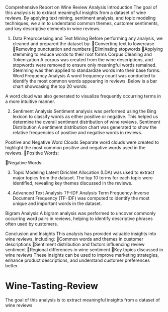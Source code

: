 Comprehensive Report on Wine Review Analysis
Introduction
The goal of this analysis is to extract meaningful insights from a dataset of wine reviews. By applying text mining, sentiment analysis, and topic modeling techniques, we aim to understand common themes, customer sentiments, and key descriptive elements in wine reviews.
1. Data Preprocessing and Text Mining
Before performing any analysis, we cleaned and prepared the dataset by:
Converting text to lowercase
Removing punctuation and numbers
Eliminating stopwords
Applying stemming to reduce words to their root forms
Corpus Cleaning and Tokenization
A corpus was created from the wine descriptions, and stopwords were removed to ensure only meaningful words remained. Stemming was then applied to standardize words into their base forms.
Word Frequency Analysis
A word frequency count was conducted to identify the most common words appearing in reviews. Below is a bar chart showcasing the top 20 words:

A word cloud was also generated to visualize frequently occurring terms in a more intuitive manner.

2. Sentiment Analysis
Sentiment analysis was performed using the Bing lexicon to classify words as either positive or negative. This helped us determine the overall sentiment distribution of wine reviews.
Sentiment Distribution
A sentiment distribution chart was generated to show the relative frequencies of positive and negative words in reviews.



Positive and Negative Word Clouds
Separate word clouds were created to highlight the most common positive and negative words used in the reviews.
Positive Words: 



Negative Words: 


3. Topic Modeling
Latent Dirichlet Allocation (LDA) was used to extract major topics from the dataset. The top 10 terms for each topic were identified, revealing key themes discussed in the reviews.

4. Advanced Text Analysis
TF-IDF Analysis
Term Frequency-Inverse Document Frequency (TF-IDF) was computed to identify the most unique and important words in the dataset.

Bigram Analysis
A bigram analysis was performed to uncover commonly occurring word pairs in reviews, helping to identify descriptive phrases often used by customers.
 


Conclusion and Insights
This analysis has provided valuable insights into wine reviews, including:
Common words and themes in customer descriptions
Sentiment distribution and factors influencing review sentiment
Regional differences in wine sentiment
Key topics discussed in wine reviews
These insights can be used to improve marketing strategies, enhance product descriptions, and understand customer preferences better.
# Wine-Tasting-Review
The goal of this analysis is to extract meaningful insights from a dataset of wine reviews
